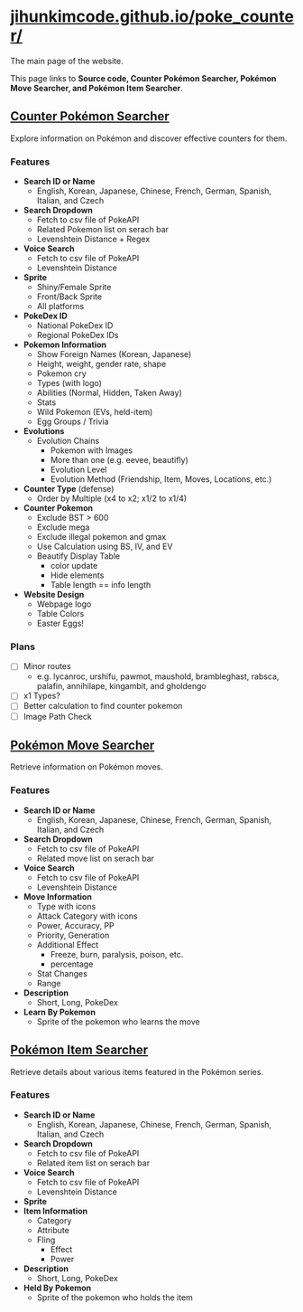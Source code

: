 # [jihunkimcode.github.io/poke_counter/](https://jihunkimcode.github.io/poke_counter/)
The main page of the website. 

This page links to **Source code, Counter Pokémon Searcher, Pokémon Move Searcher, and Pokémon Item Searcher**.

## [Counter Pokémon Searcher](https://jihunkimcode.github.io/poke_counter/info.html)
Explore information on Pokémon and discover effective counters for them.

### Features
- **Search ID or Name**
    - English, Korean, Japanese, Chinese, French, German, Spanish, Italian, and Czech
- **Search Dropdown**
    - Fetch to csv file of PokeAPI
    - Related Pokemon list on serach bar
    - Levenshtein Distance + Regex
- **Voice Search**
    - Fetch to csv file of PokeAPI
    - Levenshtein Distance
- **Sprite**
    - Shiny/Female Sprite
    - Front/Back Sprite
    - All platforms
- **PokeDex ID**
    - National PokeDex ID
    - Regional PokeDex IDs
- **Pokemon Information**
    - Show Foreign Names (Korean, Japanese)
    - Height, weight, gender rate, shape
    - Pokemon cry
    - Types (with logo)
    - Abilities (Normal, Hidden, Taken Away)
    - Stats
    - Wild Pokemon (EVs, held-item)
    - Egg Groups / Trivia
- **Evolutions**
    - Evolution Chains
        - Pokemon with Images
        - More than one (e.g. eevee, beautifly)
        - Evolution Level
        - Evolution Method (Friendship, Item, Moves, Locations, etc.)
- **Counter Type** (defense)
    - Order by Multiple (x4 to x2; x1/2 to x1/4)
- **Counter Pokemon**
    - Exclude BST > 600
    - Exclude mega
    - Exclude illegal pokemon and gmax
    - Use Calculation using BS, IV, and EV
    - Beautify Display Table
        - color update
        - Hide elements
        - Table length == info length
- **Website Design**
    - Webpage logo
    - Table Colors
    - Easter Eggs!

### Plans
- [ ] Minor routes 
    - e.g. lycanroc, urshifu, pawmot, maushold, brambleghast, rabsca, palafin, annihilape, kingambit, and gholdengo
- [ ] x1 Types?
- [ ] Better calculation to find counter pokemon
- [ ] Image Path Check

## [Pokémon Move Searcher](https://jihunkimcode.github.io/poke_counter/move.html)
Retrieve information on Pokémon moves.

### Features
- **Search ID or Name**
    - English, Korean, Japanese, Chinese, French, German, Spanish, Italian, and Czech
- **Search Dropdown**
    - Fetch to csv file of PokeAPI
    - Related move list on serach bar
- **Voice Search**
    - Fetch to csv file of PokeAPI
    - Levenshtein Distance
- **Move Information**
    - Type with icons
    - Attack Category with icons
    - Power, Accuracy, PP
    - Priority, Generation
    - Additional Effect
        - Freeze, burn, paralysis, poison, etc.
        - percentage
    - Stat Changes
    - Range
- **Description**
    - Short, Long, PokeDex
- **Learn By Pokemon**
    - Sprite of the pokemon who learns the move

## [Pokémon Item Searcher](https://jihunkimcode.github.io/poke_counter/item.html)
Retrieve details about various items featured in the Pokémon series.

### Features
- **Search ID or Name**
    - English, Korean, Japanese, Chinese, French, German, Spanish, Italian, and Czech
- **Search Dropdown**
    - Fetch to csv file of PokeAPI
    - Related item list on serach bar
- **Voice Search**
    - Fetch to csv file of PokeAPI
    - Levenshtein Distance
- **Sprite** 
- **Item Information**
    - Category
    - Attribute
    - Fling
        - Effect
        - Power
- **Description**
    - Short, Long, PokeDex
- **Held By Pokemon**
    - Sprite of the pokemon who holds the item
